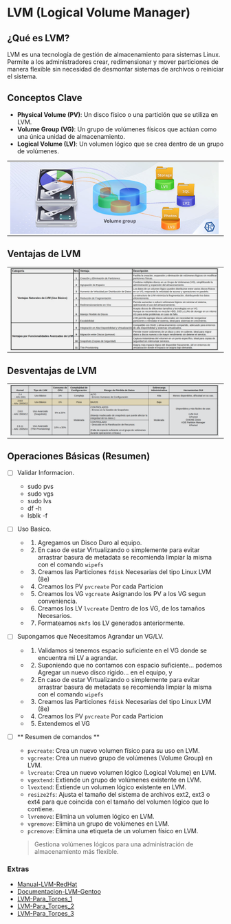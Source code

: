 # LVM (Logical Volume Manager)

## ¿Qué es LVM?
LVM es una tecnología de gestión de almacenamiento para sistemas Linux. Permite a los administradores crear, redimensionar y mover particiones de manera flexible sin necesidad de desmontar sistemas de archivos o reiniciar el sistema.

## Conceptos Clave
- **Physical Volume (PV)**: Un disco físico o una partición que se utiliza en LVM.
- **Volume Group (VG)**: Un grupo de volúmenes físicos que actúan como una única unidad de almacenamiento.
- **Logical Volume (LV)**: Un volumen lógico que se crea dentro de un grupo de volúmenes.

<div>
<table>
   <tr>
      <td><img src="../.img/lvm/linux-lvm-specifics.jpg" width="99%" align="center"></td>
   </tr>
</table>
</div>

## Ventajas de LVM

<div>
<table>
   <tr>
      <td><img src="../.img/lvm/Ventajas_LVM.jpeg" width="99%" align="center"></td>
   </tr>
</table>
</div>

## Desventajas de LVM
<div>
<table>
   <tr>
      <td><img src="../.img/lvm/Desventajas_LVM.png" width="99%" align="center"></td>
   </tr>
</table>
</div>

## Operaciones Básicas (Resumen)
- [ ] Validar Informacion.
  - sudo pvs
  - sudo vgs
  - sudo lvs
  - df -h
  - lsblk -f 

- [ ] Uso Basico.
  - 1. Agregamos un Disco Duro al equipo.
  - 2. En caso de estar Virtualizando o simplemente para evitar arrastrar basura de metadata se recomienda limpiar la misma con el comando `wipefs`
  - 3. Creamos las Particiones `fdisk` Necesarias del tipo Linux LVM (8e) 
  - 4. Creamos los PV `pvcreate` Por cada Particion
  - 5. Creamos los VG `vgcreate` Asignando los PV a los VG segun conveniencia.
  - 6. Creamos los LV `lvcreate` Dentro de los VG, de los tamaños Necesarios.
  - 7. Formateamos `mkfs` los LV generados anteriormente.

- [ ] Supongamos que Necesitamos Agrandar un VG/LV.
  - 1. Validamos si tenemos espacio suficiente en el VG donde se encuentra mi LV a agrandar.
  - 2. Suponiendo que no contamos con espacio suficiente... podemos Agregar un nuevo disco rigido... en el equipo, y 
  - 2. En caso de estar Virtualizando o simplemente para evitar arrastrar basura de metadata se recomienda limpiar la misma con el comando `wipefs`
  - 3. Creamos las Particiones `fdisk` Necesarias del tipo Linux LVM (8e) 
  - 4. Creamos los PV `pvcreate` Por cada Particion
  - 5. Extendemos el VG


- [ ] ** Resumen de comandos **

  - `pvcreate`: Crea un nuevo volumen físico para su uso en LVM.
  - `vgcreate`: Crea un nuevo grupo de volúmenes (Volume Group) en LVM.
  - `lvcreate`: Crea un nuevo volumen lógico (Logical Volume) en LVM.
  - `vgextend`: Extiende un grupo de volúmenes existente en LVM.
  - `lvextend`: Extiende un volumen lógico existente en LVM.
  - `resize2fs`: Ajusta el tamaño del sistema de archivos ext2, ext3 o ext4 para que coincida con el tamaño del volumen lógico que lo contiene.
  - `lvremove`: Elimina un volumen lógico en LVM.
  - `vgremove`: Elimina un grupo de volúmenes en LVM.
  - `pcremove`: Elimina una etiqueta de un volumen físico en LVM.
  > Gestiona volúmenes lógicos para una administración de almacenamiento más flexible.


### Extras
- [Manual-LVM-RedHat](https://access.redhat.com/documentation/es-es/red_hat_enterprise_linux/6/html/logical_volume_manager_administration/index)
- [Documentacion-LVM-Gentoo](https://wiki.gentoo.org/wiki/LVM/es)
- [LVM-Para_Torpes_1](https://blog.inittab.org/administracion-sistemas/lvm-para-torpes-i/)
- [LVM-Para_Torpes_2](https://blog.inittab.org/administracion-sistemas/lvm-para-torpes-ii/)
- [LVM-Para_Torpes_3](https://blog.inittab.org/administracion-sistemas/lvm-para-torpes-iii-ampliando-espacio/)

